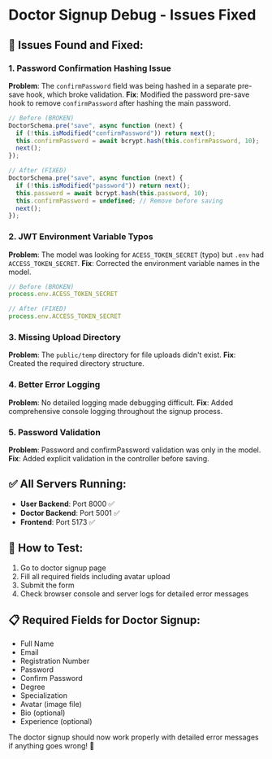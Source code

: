 # Doctor Signup Debug - Issues Fixed

## 🔧 Issues Found and Fixed:

### 1. **Password Confirmation Hashing Issue**
**Problem**: The `confirmPassword` field was being hashed in a separate pre-save hook, which broke validation.
**Fix**: Modified the password pre-save hook to remove `confirmPassword` after hashing the main password.

```javascript
// Before (BROKEN)
DoctorSchema.pre("save", async function (next) {
  if (!this.isModified("confirmPassword")) return next();
  this.confirmPassword = await bcrypt.hash(this.confirmPassword, 10);
  next();
});

// After (FIXED)
DoctorSchema.pre("save", async function (next) {
  if (!this.isModified("password")) return next();
  this.password = await bcrypt.hash(this.password, 10);
  this.confirmPassword = undefined; // Remove before saving
  next();
});
```

### 2. **JWT Environment Variable Typos**
**Problem**: The model was looking for `ACESS_TOKEN_SECRET` (typo) but `.env` had `ACCESS_TOKEN_SECRET`.
**Fix**: Corrected the environment variable names in the model.

```javascript
// Before (BROKEN)
process.env.ACESS_TOKEN_SECRET

// After (FIXED)
process.env.ACCESS_TOKEN_SECRET
```

### 3. **Missing Upload Directory**
**Problem**: The `public/temp` directory for file uploads didn't exist.
**Fix**: Created the required directory structure.

### 4. **Better Error Logging**
**Problem**: No detailed logging made debugging difficult.
**Fix**: Added comprehensive console logging throughout the signup process.

### 5. **Password Validation**
**Problem**: Password and confirmPassword validation was only in the model.
**Fix**: Added explicit validation in the controller before saving.

## ✅ All Servers Running:
- **User Backend**: Port 8000 ✅
- **Doctor Backend**: Port 5001 ✅  
- **Frontend**: Port 5173 ✅

## 🧪 How to Test:
1. Go to doctor signup page
2. Fill all required fields including avatar upload
3. Submit the form
4. Check browser console and server logs for detailed error messages

## 📋 Required Fields for Doctor Signup:
- Full Name
- Email
- Registration Number
- Password
- Confirm Password
- Degree
- Specialization
- Avatar (image file)
- Bio (optional)
- Experience (optional)

The doctor signup should now work properly with detailed error messages if anything goes wrong! 🎯
